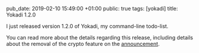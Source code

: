 pub_date: 2019-02-10 15:49:00 +01:00
public: true
tags: [yokadi]
title: Yokadi 1.2.0

I just released version 1.2.0 of Yokadi, my command-line todo-list.

<!-- break -->

You can read more about the details regarding this release, including details about the removal of the crypto feature on the [announcement][1].

[1]: https://yokadi.github.io/2019/02/10/1.2.0-released.html



